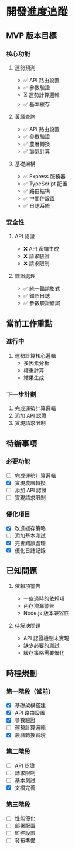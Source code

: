 # 開發進度追蹤

## MVP 版本目標

### 核心功能
1. 運勢預測
   - ✅ API 路由設置
   - ✅ 參數驗證
   - ⏳ 運勢計算邏輯
   - ✅ 基本緩存

2. 黃曆查詢
   - ✅ API 路由設置
   - ✅ 參數驗證
   - ✅ 農曆轉換
   - ✅ 節氣計算

3. 基礎架構
   - ✅ Express 服務器
   - ✅ TypeScript 配置
   - ✅ 路由結構
   - ✅ 中間件設置
   - ✅ 日誌系統

### 安全性
1. API 認證
   - ❌ API 密鑰生成
   - ❌ 請求驗證
   - ❌ 請求限制

2. 錯誤處理
   - ✅ 統一錯誤格式
   - ✅ 錯誤日誌
   - ✅ 參數驗證錯誤

## 當前工作重點

### 進行中
1. 運勢計算核心邏輯
   - 多因素分析
   - 權重計算
   - 結果生成

### 下一步計劃
1. 完成運勢計算邏輯
2. 添加 API 認證
3. 實現請求限制

## 待辦事項

### 必要功能
- [ ] 完成運勢計算邏輯
- [x] 實現農曆轉換
- [ ] 添加 API 認證
- [ ] 實現請求限制

### 優化項目
- [x] 改進緩存策略
- [ ] 添加基本測試
- [x] 完善錯誤處理
- [x] 優化日誌記錄

## 已知問題
1. 依賴項警告
   - 一些過時的依賴項
   - 內存洩漏警告
   - Node.js 版本兼容性

2. 待解決問題
   - API 認證機制未實現
   - 缺少必要的測試
   - 緩存策略需要優化

## 時程規劃

### 第一階段（當前）
- [x] 基礎架構搭建
- [x] API 路由設置
- [x] 參數驗證
- [ ] 運勢計算邏輯
- [x] 農曆轉換實現

### 第二階段
- [ ] API 認證
- [ ] 請求限制
- [ ] 基本測試
- [x] 文檔完善

### 第三階段
- [ ] 性能優化
- [ ] 部署配置
- [ ] 監控設置
- [ ] 發布準備 